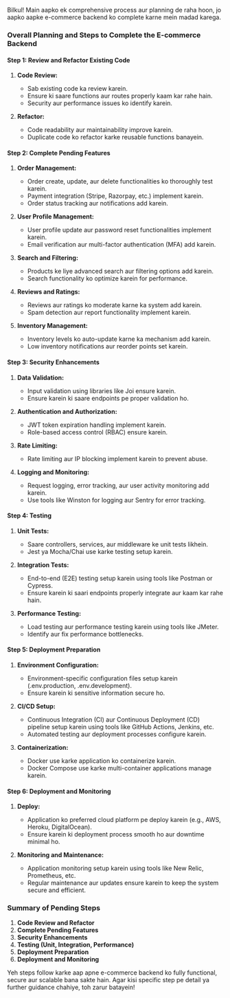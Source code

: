 Bilkul! Main aapko ek comprehensive process aur planning de raha hoon, jo aapko aapke e-commerce backend ko complete karne mein madad karega.

### Overall Planning and Steps to Complete the E-commerce Backend

#### Step 1: Review and Refactor Existing Code
1. **Code Review:**
   - Sab existing code ka review karein.
   - Ensure ki saare functions aur routes properly kaam kar rahe hain.
   - Security aur performance issues ko identify karein.

2. **Refactor:**
   - Code readability aur maintainability improve karein.
   - Duplicate code ko refactor karke reusable functions banayein.

#### Step 2: Complete Pending Features
1. **Order Management:**
   - Order create, update, aur delete functionalities ko thoroughly test karein.
   - Payment integration (Stripe, Razorpay, etc.) implement karein.
   - Order status tracking aur notifications add karein.

2. **User Profile Management:**
   - User profile update aur password reset functionalities implement karein.
   - Email verification aur multi-factor authentication (MFA) add karein.

3. **Search and Filtering:**
   - Products ke liye advanced search aur filtering options add karein.
   - Search functionality ko optimize karein for performance.

4. **Reviews and Ratings:**
   - Reviews aur ratings ko moderate karne ka system add karein.
   - Spam detection aur report functionality implement karein.

5. **Inventory Management:**
   - Inventory levels ko auto-update karne ka mechanism add karein.
   - Low inventory notifications aur reorder points set karein.

#### Step 3: Security Enhancements
1. **Data Validation:**
   - Input validation using libraries like Joi ensure karein.
   - Ensure karein ki saare endpoints pe proper validation ho.

2. **Authentication and Authorization:**
   - JWT token expiration handling implement karein.
   - Role-based access control (RBAC) ensure karein.

3. **Rate Limiting:**
   - Rate limiting aur IP blocking implement karein to prevent abuse.

4. **Logging and Monitoring:**
   - Request logging, error tracking, aur user activity monitoring add karein.
   - Use tools like Winston for logging aur Sentry for error tracking.

#### Step 4: Testing
1. **Unit Tests:**
   - Saare controllers, services, aur middleware ke unit tests likhein.
   - Jest ya Mocha/Chai use karke testing setup karein.

2. **Integration Tests:**
   - End-to-end (E2E) testing setup karein using tools like Postman or Cypress.
   - Ensure karein ki saari endpoints properly integrate aur kaam kar rahe hain.

3. **Performance Testing:**
   - Load testing aur performance testing karein using tools like JMeter.
   - Identify aur fix performance bottlenecks.

#### Step 5: Deployment Preparation
1. **Environment Configuration:**
   - Environment-specific configuration files setup karein (.env.production, .env.development).
   - Ensure karein ki sensitive information secure ho.

2. **CI/CD Setup:**
   - Continuous Integration (CI) aur Continuous Deployment (CD) pipeline setup karein using tools like GitHub Actions, Jenkins, etc.
   - Automated testing aur deployment processes configure karein.

3. **Containerization:**
   - Docker use karke application ko containerize karein.
   - Docker Compose use karke multi-container applications manage karein.

#### Step 6: Deployment and Monitoring
1. **Deploy:**
   - Application ko preferred cloud platform pe deploy karein (e.g., AWS, Heroku, DigitalOcean).
   - Ensure karein ki deployment process smooth ho aur downtime minimal ho.

2. **Monitoring and Maintenance:**
   - Application monitoring setup karein using tools like New Relic, Prometheus, etc.
   - Regular maintenance aur updates ensure karein to keep the system secure and efficient.

### Summary of Pending Steps
1. **Code Review and Refactor**
2. **Complete Pending Features**
3. **Security Enhancements**
4. **Testing (Unit, Integration, Performance)**
5. **Deployment Preparation**
6. **Deployment and Monitoring**

Yeh steps follow karke aap apne e-commerce backend ko fully functional, secure aur scalable bana sakte hain. Agar kisi specific step pe detail ya further guidance chahiye, toh zarur batayein!